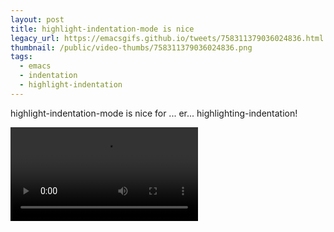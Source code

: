 ```yaml
---
layout: post
title: highlight-indentation-mode is nice
legacy_url: https://emacsgifs.github.io/tweets/758311379036024836.html
thumbnail: /public/video-thumbs/758311379036024836.png
tags:
  - emacs
  - indentation
  - highlight-indentation
---
```


highlight-indentation-mode is nice for ... er... highlighting-indentation!

<video controls autoplay loop>
  <source src="/public/videos/758311379036024836.mp4" type="video/mp4">
    Sorry your browser does not support the video tag, maybe time to upgrade?
</video>
